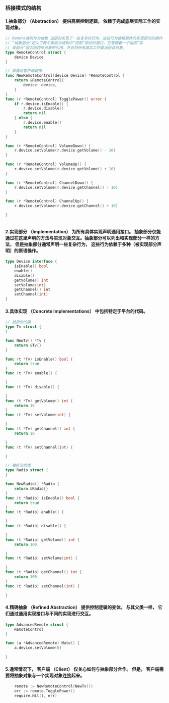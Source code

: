 ### 桥接模式的结构

#### 1.抽象部分 （Abstrac­tion） 提供高层控制逻辑， 依赖于完成底层实际工作的实现对象。

```go
// Remote类则作为抽象 这部分实现了一些复杂的行为，这些行为依赖具体的实现部分的操作
// “抽象部分”定义了两个类层次结构中“控制”部分的接口。它管理着一个指向“实
// 现部分”层次结构中对象的引用，并会将所有真实工作委派给该对象。
type RemoteControl struct {
	device Device
}

// 暴露给客户端调用
func NewRemoteControl(device Device) *RemoteControl {
	return &RemoteControl{
		device: device,
	}
}
func (r *RemoteControl) TogglePower() error {
	if r.device.isEnable() {
		r.device.disable()
		return nil
	} else {
		r.device.enable()
		return nil
	}
}

func (r *RemoteControl) VolumeDown() {
	r.device.setVolume(r.device.getVolume() - 10)
}

func (r *RemoteControl) VolumeUp() {
	r.device.setVolume(r.device.getVolume() + 10)
}

func (r *RemoteControl) ChannelDown() {
	r.device.setVolume(r.device.getChannel() - 10)
}

func (r *RemoteControl) ChannelUp() {
	r.device.setVolume(r.device.getChannel() + 10)

}



```

#### 2.实现部分 （Imple­men­ta­tion） 为所有具体实现声明通用接口。 抽象部分仅能通过在这里声明的方法与实现对象交互。抽象部分可以列出和实现部分一样的方法， 但是抽象部分通常声明一些复杂行为， 这些行为依赖于多种（被实现部分声明）的原语操作。

```go
type Device interface {
	isEnable() bool
	enable()
	disable()
	getVolume() int
	setVolume(int)
	getChannel() int
	setChannel(int)
}


```

#### 3.具体实现 （Con­crete Imple­men­ta­tions） 中包括特定于平台的代码。

```go
// 被拆分的类
type Tv struct {
}

func NewTv() *Tv {
	return &Tv{}
}

func (t *Tv) isEnable() bool {
	return true
}
func (t *Tv) enable() {

}
func (t *Tv) disable() {

}
func (t *Tv) getVolume() int {
	return 10
}
func (t *Tv) setVolume(int) {

}
func (t *Tv) getChannel() int {
	return 10

}
func (t *Tv) setChannel(int) {

}

// 被拆分的类
type Radio struct {
}

func NewRadio() *Radio {
	return &Radio{}
}
func (t *Radio) isEnable() bool {
	return true
}
func (t *Radio) enable() {

}
func (t *Radio) disable() {

}
func (t *Radio) getVolume() int {
	return 100

}
func (t *Radio) setVolume(int) {

}
func (t *Radio) getChannel() int {
	return 100
}
func (t *Radio) setChannel(int) {

}

```

#### 4.精确抽象 （Refined Abstrac­tion） 提供控制逻辑的变体。 与其父类一样， 它们通过通用实现接口与不同的实现进行交互。

```go
type AdvancedRemote struct {
	RemoteControl
}

func (a *AdvancedRemote) Mute() {
	a.device.setVolume(0)

}

```

#### 5.通常情况下， 客户端 （Client） 仅关心如何与抽象部分合作。 但是， 客户端需要将抽象对象与一个实现对象连接起来。

```go
    remote := NewRemoteControl(NewTv())
	err := remote.TogglePower()
	require.Nil(t, err)
```
